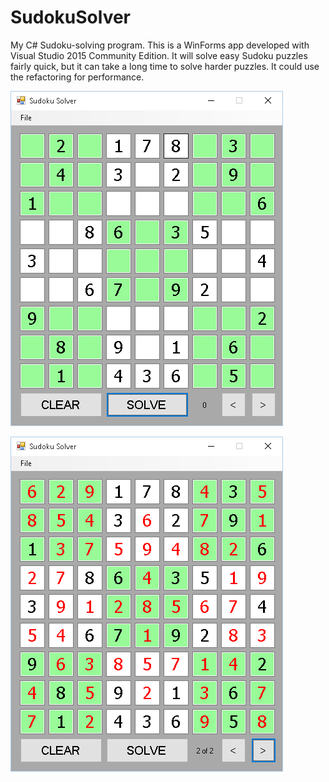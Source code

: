 # SudokuSolver
My C# Sudoku-solving program.  This is a WinForms app developed with Visual Studio 2015 Community Edition.  It will solve easy Sudoku puzzles fairly quick, but it can take a long time to solve harder puzzles.  It could use the refactoring for performance.

![Screenshot 1](SSolve/screenshot1.png)

![Screenshot 2](SSolve/screenshot2.png)
